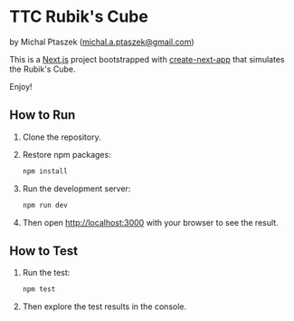 # TTC Rubik's Cube
by Michal Ptaszek (michal.a.ptaszek@gmail.com)

This is a [Next.js](https://nextjs.org) project bootstrapped with [create-next-app](https://nextjs.org/docs/pages/api-reference/create-next-app) that simulates the Rubik's Cube.

Enjoy!

## How to Run

1. Clone the repository.
1. Restore npm packages:
   ```bash
   npm install
   ```
1. Run the development server: 
   ```bash
   npm run dev
   ```

1. Then open [http://localhost:3000](http://localhost:3000) with your browser to see the result.

## How to Test

1. Run the test:
   ```bash
   npm test
   ```

1. Then explore the test results in the console.
